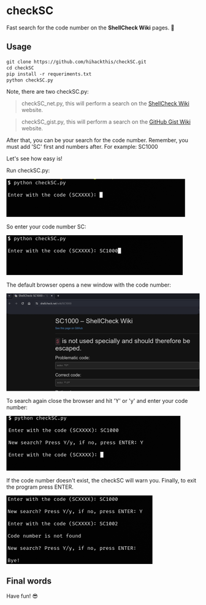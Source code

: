# checkSC
Fast search for the code number on the **ShellCheck Wiki** pages. :flashlight:

## Usage
```
git clone https://github.com/hihackthis/checkSC.git
cd checkSC
pip install -r requeriments.txt
python checkSC.py
```
Note, there are two checkSC.py:

> checkSC_net.py, this will perform a search on the [ShellCheck Wiki](https://www.shellcheck.net/wiki) website.


> checkSC_gist.py, this will perform a search on the [GitHub Gist Wiki](https://gist.github.com/nicerobot/53cee11ee0abbdc997661e65b348f375) website.

After that, you can be your search for the code number. Remember, you must add 'SC' first and numbers after. For example: SC1000

Let's see how easy is!

Run checkSC.py:

![](https://github.com/hihackthis/checkSC/blob/main/img/sc00.png)

So enter your code number SC:

![](https://github.com/hihackthis/checkSC/blob/main/img/sc01.png)

The default browser opens a new window with the code number:

![](https://github.com/hihackthis/checkSC/blob/main/img/sc02.png)

To search again close the browser and hit 'Y' or 'y' and enter your code number:

![](https://github.com/hihackthis/checkSC/blob/main/img/sc03.png)

If the code number doesn't exist, the checkSC will warn you. Finally, to exit the program press ENTER.

![](https://github.com/hihackthis/checkSC/blob/main/img/sc04.png)

## Final words 

Have fun! :sunglasses:

